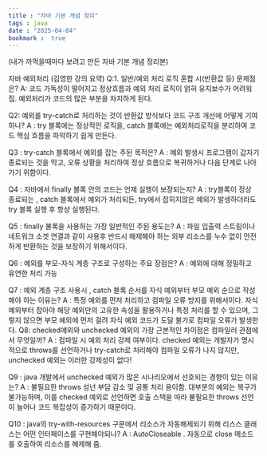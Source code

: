 ```yaml
---
title : "자바 기본 개념 정리"
tags : java
date : "2025-04-04"
bookmark :  true
---
```


(내가 까먹을때마다 보려고 만든 자바 기본 개념 정리본)

자바 예외처리 
(김영한 강의 요약)
Q:1. 일반/예외 처리 로직 혼합 시(반환값 등) 문제점은?
A: 코드 가독성이 떨어지고 정상흐름과 예외 처리 로직이 얽혀 유지보수가 어려워짐. 예외처리가 코드의 많은 부분을 차지하게 된다.

Q2: 예외를 try-catch로 처리하는 것이 반환값 방식보다 코드 구조 개선에 어떻게 기여하나?
A : try 블록에는 정상적인 로직을, catch 블록에는 예외처리로직을 분리하여 코드 핵심 흐름을 파악하기 쉽게 만든다.

Q3 : try-catch 블록에서 예외를 잡는 주된 목적은?
A  : 예외 발생시 프로그램이 갑자기 종료되는 것을 막고, 오류 상황을 처리하여 정상 흐름으로 복귀하거나 다음 단계로 나아가기 위함이다.

Q4 : 자바에서 finally 블록 안의 코드는 언제 실행이 보장되는지?
A :  try블록이 정상 종료되는 , catch 블록에서 예외가 처리되든, try에서 잡히지않은 예외가 발생하더라도  try 블록 실행 후 항상 실행된다.

Q5 : finally 불록을 사용하는 가장 일반적인 주된 용도는?
A : 파일 입출력 스트림이나 네트워크 소겟 연결과 같이 사용후 반드시 해제해야 하는 외부 리소스를 누수 없이 안전하게 반환하는 것을 보장하기 위해서이다.

Q6 : 예외를 부모-자식 계층 구조로 구성하는 주요 장점은?
A : 예외에 대해 정밀하고 유연한 처리 가능

Q7 : 예외 계층 구조 사용시 , catch 블록 순서를 자식 예외부터 부모 예외 순으로 작성해야 하는 이유는?
A : 특정 예외를 먼저 처리하고 컴파일 오류 방지를 위해서이다. 
    자식 예외부터 잡아야 해당 예외만의 고유한 속성을 활용하거나 특정 처리를 할 수 있으며, 그렇지 않으면 부모 예외에 먼저 걸려 자식 예외 코드가 도달 불가로 컴파일 오류가 발생한다.
Q8: checked얘외와 unchecked 예외의 가장 근본적인 차이점은 컴파일러 관점에서 무엇일까?
A : 컴파일 시 예외 처리 강제 여부이다. checked 예외는 개발자가 명시적으로 throws를 선언하거나 try-catch로 처리해야 컴파일 오류가 나지 않지만, unchecked 예외는 이러한 강제성이 없다!

Q9 : java 개발에서 unchecked 예외가 많은 시나리오에서 선호되는 경향이 있는 이유는?
A : 불필요한 throws 성넌 부담 감소 및 공통 처리 용이함. 대부분의 예외는 복구가 불가능하며, 이를 checked 예외로 선언하면 호출 스택을 따라 불필요한 throws 선언이 늘어나 코드 복잡성이 증가하기 때문이다.

Q10 : java의 try-with-resources 구문에서 리소스가 자동해제되기 위해 리스스 클래스는 어떤 인터페이스를 구현해야되나?
A : AutoCloseable . 자동으로 close 메소드를 호출하여 리소스를 해제해 줌.
